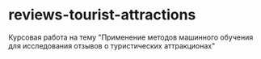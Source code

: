 # reviews-tourist-attractions
Курсовая работа на тему "Применение методов машинного обучения для исследования отзывов о туристических аттракционах"
